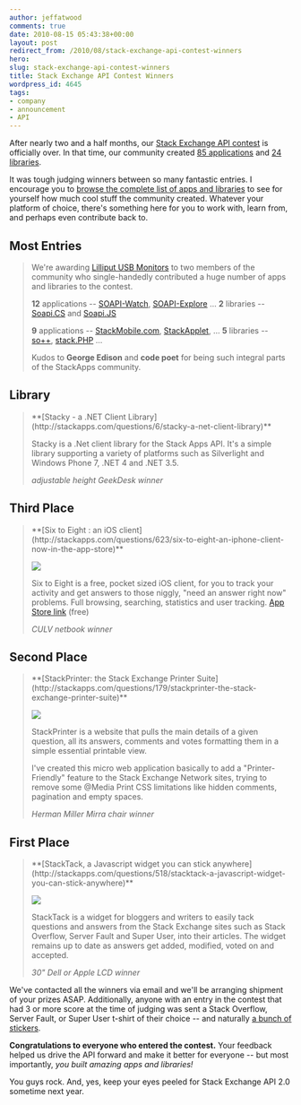 ```yaml
---
author: jeffatwood
comments: true
date: 2010-08-15 05:43:38+00:00
layout: post
redirect_from: /2010/08/stack-exchange-api-contest-winners
hero: 
slug: stack-exchange-api-contest-winners
title: Stack Exchange API Contest Winners
wordpress_id: 4645
tags:
- company
- announcement
- API
---
```



After nearly two and a half months, our [Stack Exchange API contest](http://blog.stackoverflow.com/2010/05/stack-exchange-api-contest/) is officially over. In that time, our community created [85 applications](http://stackapps.com/questions/tagged/app) and [24 libraries](http://stackapps.com/questions/tagged/library). 



It was tough judging winners between so many fantastic entries. I  encourage you to [browse the complete list of apps and libraries](http://stackapps.com/questions/tagged/app+or+library) to see for yourself how much cool stuff the community created. Whatever your platform of choice, there's something here for you to work with, learn from, and perhaps even contribute back to.



## Most Entries





<blockquote>

We're awarding [Lilliput USB Monitors](http://www.thinkgeek.com/computing/usb-gadgets/c609/) to two members of the community who single-handedly contributed a huge number of apps and libraries to the contest.

**12** applications -- [SOAPI-Watch](http://stackapps.com/questions/534/soapi-watch-a-realtime-service-that-notifies-subscribers-via-twitter-when-the-ap), [SOAPI-Explore](http://stackapps.com/questions/603/soapi-explore-self-updating-single-page-javasript-api-test-harness) …
**2** libraries -- [Soapi.CS](http://stackapps.com/questions/386/soapi-cs-a-fully-relational-fluent-net-stack-exchange-api-client-library) and [Soapi.JS](http://stackapps.com/questions/494/soapi-js-v1-0-fluent-javascript-wrapper-for-the-stackoverflow-api)



**9** applications -- [StackMobile.com](http://stackapps.com/questions/36/stackmobile-com-view-stackexchange-sites-on-your-smartphone), [StackApplet](http://stackapps.com/questions/83/stackapplet-stackoverflow-meets-the-gnome-desktop-v1-2-released), …
**5** libraries -- [so++](http://stackapps.com/questions/25/so-c-library), [stack.PHP](http://stackapps.com/questions/826/stack-php-clean-easy-to-use-wrapper-for-php) …



Kudos to **George Edison** and **code poet** for being such integral parts of the StackApps community.
</blockquote>


  




## Library





<blockquote>
**[Stacky - a .NET Client Library](http://stackapps.com/questions/6/stacky-a-net-client-library)**

Stacky is a .Net client library for the Stack Apps API. It's a simple library supporting a variety of platforms such as Silverlight and Windows Phone 7, .NET 4 and .NET 3.5.



_adjustable height GeekDesk winner_
</blockquote>


  




## Third Place





<blockquote>
**[Six to Eight : an iOS client](http://stackapps.com/questions/623/six-to-eight-an-iphone-client-now-in-the-app-store)**

[![](http://blog.stackoverflow.com/wp-content/uploads/six-to-eight-screenshot.png)](http://stackapps.com/questions/623/six-to-eight-an-iphone-client-now-in-the-app-store)

Six to Eight is a free, pocket sized iOS client, for you to track your activity and get answers to those niggly, "need an answer right now" problems. Full browsing, searching, statistics and user tracking. [App Store link](http://itunes.apple.com/us/app/six-to-eight/id384094708?mt=8) (free)



_CULV netbook winner_
</blockquote>


  




## Second Place





<blockquote>
**[StackPrinter: the Stack Exchange Printer Suite](http://stackapps.com/questions/179/stackprinter-the-stack-exchange-printer-suite)**

[![](http://blog.stackoverflow.com/wp-content/uploads/stackprinter-screenshot.png)](http://stackapps.com/questions/179/stackprinter-the-stack-exchange-printer-suite)

StackPrinter is a website that pulls the main details of a given question, all its answers, comments and votes formatting them in a simple essential printable view.

I've created this micro web application basically to add a "Printer-Friendly" feature to the Stack Exchange Network sites, trying to remove some @Media Print CSS limitations like hidden comments, pagination and empty spaces.



_Herman Miller Mirra chair winner_
</blockquote>


  




## First Place





<blockquote>
**[StackTack, a Javascript widget you can stick anywhere](http://stackapps.com/questions/518/stacktack-a-javascript-widget-you-can-stick-anywhere)**

[![](http://blog.stackoverflow.com/wp-content/uploads/stacktack-screenshot.png)](http://stackapps.com/questions/518/stacktack-a-javascript-widget-you-can-stick-anywhere)

StackTack is a widget for bloggers and writers to easily tack questions and answers from the Stack Exchange sites such as Stack Overflow, Server Fault and Super User, into their articles. The widget remains up to date as answers get added, modified, voted on and accepted.



_30" Dell or Apple LCD winner_
</blockquote>


  


We've contacted all the winners via email and we'll be arranging shipment of your prizes ASAP. Additionally, anyone with an entry in the contest that had 3 or more score at the time of judging was sent a Stack Overflow, Server Fault, or Super User t-shirt of their choice -- and naturally [a bunch of stickers](http://blog.stackoverflow.com/2009/09/how-to-get-stack-overflow-stickers/).

**Congratulations to everyone who entered the contest.** Your feedback helped us drive the API forward and make it better for everyone -- but most importantly, _you built amazing apps and libraries!_

You guys rock. And, yes, keep your eyes peeled for Stack Exchange API 2.0 sometime next year.
